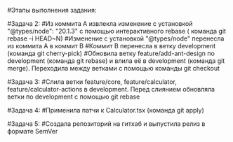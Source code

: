 #Этапы выполнения задания:

#Задача 2:
#Из коммита A извлекла изменение с установкой "@types/node": "20.1.3" с помощью интерактивного rebase ( команда git rebase -i HEAD~N)
#Изменение с установкой "@types/node" перенесла из коммита A в коммит B 
#Коммит B перенесла в ветку development (команда git cherry-pick)
#Обновила ветку feature/add-ant-design по development (команда git rebase) и влила её в development (команда git merge). Переходила между ветками с помощью команды git checkout

#Задача 3:
#Слила ветки feature/core, feature/calculator, feature/calculator-actions в development. Перед слиянием обновляла ветки по development с помощью git rebase

#Задача 4:
#Применила патчи к Calculator.tsx (команда git apply)

#Задача 5:
#Создала репозиторий на гитхаб и выпустила релиз в формате SemVer
